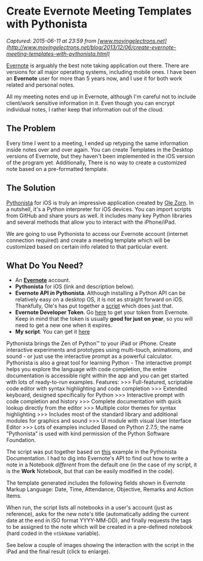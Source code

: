 # Create Evernote Meeting Templates with Pythonista

_Captured: 2015-06-11 at 23:59 from [www.movingelectrons.net](http://www.movingelectrons.net/blog/2013/12/06/create-evernote-meeting-templates-with-pythonista.html)_

[Evernote](http://www.evernote.com) is arguably the best note taking application out there. There are versions for all major operating systems, including mobile ones. I have been an **Evernote** user for more than 5 years now, and I use it for both work related and personal notes.

All my meeting notes end up in Evernote, although I'm careful not to include client/work sensitive information in it. Even though you can encrypt individual notes, I rather keep that information out of the cloud.

## The Problem

Every time I went to a meeting, I ended up retyping the same information inside notes over and over again. You can create Templates in the Desktop versions of Evernote, but they haven't been implemented in the iOS version of the program yet. Additionally, There is no way to create a customized note based on a pre-formatted template.

## The Solution

[Pythonista](https://itunes.apple.com/us/app/pythonista/id528579881?mt=8&uo=4&at=11lqkH) for iOS is truly an impressive application created by [Ole Zorn](https://twitter.com/olemoritz). In a nutshell, it's a Python interpreter for iOS devices. You can import scripts from GitHub and share yours as well. It includes many key Python libraries and several methods that allow you to interact with the iPhone/iPad.

We are going to use Pythonista to access our Evernote account (internet connection required) and create a meeting template which will be customized based on certain info related to that particular event.

## What Do You Need?

  * An **[Evernote](http://www.evernote.com)** account.
  * **Pythonista** for iOS (link and description below).
  * **Evernote API _in_ Pythonista**. Although installing a Python API can be relatively easy on a desktop OS, it is not as straight forward on iOS. Thankfully, Ole's has put together a [script](http://omz-forums.appspot.com/pythonista/post/5486219425218560) which does just that. 
  * **Evernote Developer Token**. Go [here](https://www.evernote.com/api/DeveloperToken.action) to get your token from Evernote. Keep in mind that the token is usually **good for just on year**, so you will need to get a new one when it expires.
  * **My script**. You can get it [here](http://www.movingelectrons.net/blog/2013/12/06/http://gist:%20https://gist.github.com/Moving-Electrons/7000517)

Pythonista brings the Zen of Python™ to your iPad or iPhone. Create interactive experiments and prototypes using multi-touch, animations, and sound - or just use the interactive prompt as a powerful calculator. Pythonista is also a great tool for learning Python - The interactive prompt helps you explore the language with code completion, the entire documentation is accessible right within the app and you can get started with lots of ready-to-run examples. Features: >>> Full-featured, scriptable code editor with syntax highlighting and code completion >>> Extended keyboard, designed specifically for Python >>> Interactive prompt with code completion and history >>> Complete documentation with quick lookup directly from the editor >>> Multiple color themes for syntax highlighting >>> Includes most of the standard library and additional modules for graphics and sound >>> UI module with visual User Interface Editor >>> Lots of examples included Based on Python 2.7.5; the name "Pythonista" is used with kind permission of the Python Software Foundation.

The script was put together based on [this](http://omz-software.com/pythonista/docs/ios/evernote.html) example in the Pythonista Documentation. I had to dig into Evernote's API to find out how to write a note in a Notebook _different_ from the default one (in the case of my script, it is the **Work** Notebook, but that can be easily modified in the code).

The template generated includes the following fields shown in Evernote Markup Language: Date, Time, Attendance, Objective, Remarks and Action Items.

When run, the script lists all notebooks in a user's account (just as reference), asks for the new note's title (automatically adding the current date at the end in ISO format YYYY-MM-DD), and finally requests the tags to be assigned to the note which will be created in a pre-defined notebook (hard coded in the `ntbkName` variable).

See below a couple of images showing the interaction with the script in the iPad and the final result (click to enlarge).
